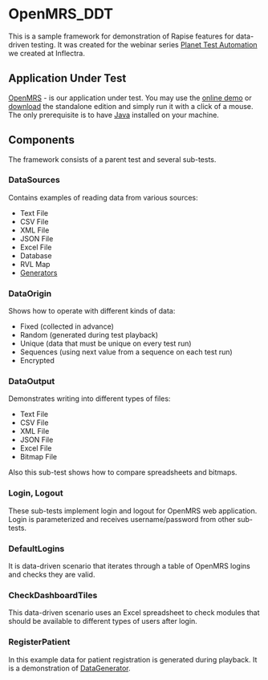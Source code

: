 # OpenMRS_DDT

This is a sample framework for demonstration of Rapise features for data-driven testing. It was created for the webinar series [Planet Test Automation](https://www.inflectra.com/Ideas/Entry/webinar-series-planet-test-automation-first-steps-897.aspx) we created at Inflectra.

## Application Under Test

[OpenMRS](https://openmrs.org/) - is our application under test. You may use the [online demo](https://openmrs.org/demo/) or [download](https://openmrs.org/download/) the standalone edition and simply run it with a click of a mouse. The only prerequisite is to have [Java](https://www.oracle.com/technetwork/java/javase/downloads/jre8-downloads-2133155.html) installed on your machine.

## Components

The framework consists of a parent test and several sub-tests.

### DataSources

Contains examples of reading data from various sources:

- Text File
- CSV File
- XML File
- JSON File
- Excel File
- Database
- RVL Map
- [Generators](https://github.com/Inflectra/rapise-powerpack/tree/master/DataGenerator)

### DataOrigin

Shows how to operate with different kinds of data:

- Fixed (collected in advance)
- Random (generated during test playback)
- Unique (data that must be unique on every test run)
- Sequences (using next value from a sequence on each test run)
- Encrypted

### DataOutput

Demonstrates writing into different types of files:

- Text File
- CSV File
- XML File
- JSON File
- Excel File
- Bitmap File

Also this sub-test shows how to compare spreadsheets and bitmaps.

### Login, Logout

These sub-tests implement login and logout for OpenMRS web application. Login is parameterized and receives username/password from other sub-tests.

### DefaultLogins

It is data-driven scenario that iterates through a table of OpenMRS logins and checks they are valid.

### CheckDashboardTiles

This data-driven scenario uses an Excel spreadsheet to check modules that should be available to different types of users after login.

### RegisterPatient

In this example data for patient registration is generated during playback. It is a demonstration of [DataGenerator](https://github.com/Inflectra/rapise-powerpack/tree/master/DataGenerator).







